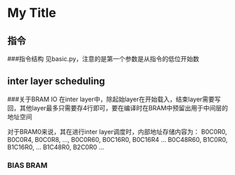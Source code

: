 # My Title

## 指令
###指令结构
见basic.py，注意的是第一个参数是从指令的低位开始数

## inter layer scheduling

###关于BRAM IO
在inter layer中，除起始layer在开始载入，结束layer需要写回，其他layer最多只需要存4行即可，要在编译时在BRAM中预留出用于中间层的地址空间

对于BRAM0来说，其在进行inter layer调度时，内部地址存储内容为：
B0C0R0, B0C0R4, B0C0R8, ..., B0C0R60, B0C16R0, B0C16R4 ... B0C48R60, 
B1C0R0, B1C16R0, ... B1C48R0, B2C0R0 ...


### BIAS BRAM
